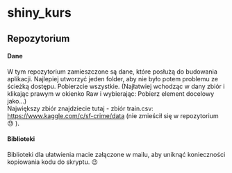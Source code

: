 # shiny_kurs
## Repozytorium
#### Dane 
W tym repozytorium zamieszczone są dane, które posłużą do budowania aplikacji. Najlepiej utworzyć jeden folder, aby nie było potem problemu ze ścieżką dostępu.  Pobierzcie wszystkie. (Najłatwiej wchodząc w dany zbiór i klikając prawym w okienko Raw i wybierając: Pobierz element docelowy jako...) </br> 
Największy zbiór znajdziecie tutaj - zbiór train.csv: 
https://www.kaggle.com/c/sf-crime/data (nie zmieścił się w repozytorium :sweat: ). 
</br>
#### Biblioteki 
Biblioteki dla ułatwienia macie załączone w mailu, aby uniknąć konieczności kopiowania kodu do skryptu. :wink: 
